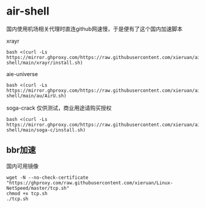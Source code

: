 # air-shell

国内使用机场相关代理时直连github网速慢，于是便有了这个国内加速脚本

xrayr
```
bash <(curl -Ls https://mirror.ghproxy.com/https://raw.githubusercontent.com/xieruan/air-shell/main/xrayr/install.sh)
```
aie-universe

```
bash <(curl -Ls https://mirror.ghproxy.com/https://raw.githubusercontent.com/xieruan/air-shell/main/au/AirU.sh)
```

soga-crack
仅供测试，商业用途请购买授权

```
bash <(curl -Ls https://mirror.ghproxy.com/https://raw.githubusercontent.com/xieruan/air-shell/main/soga-c/install.sh)
```








## bbr加速
国内可用镜像
```
wget -N --no-check-certificate "https://ghproxy.com/raw.githubusercontent.com/xieruan/Linux-NetSpeed/master/tcp.sh"
chmod +x tcp.sh
./tcp.sh
```
